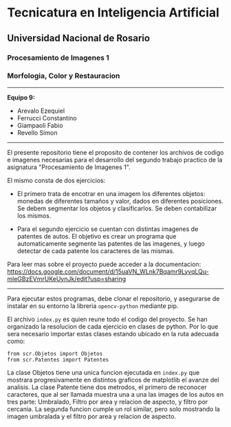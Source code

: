 # Tecnicatura en Inteligencia Artificial

## Universidad Nacional de Rosario

### Procesamiento de Imagenes 1

### **Morfologia, Color y Restauracion**

---

**Equipo 9:**
- Arevalo Ezequiel
- Ferrucci Constantino
- Giampaoli Fabio
- Revello Simon

---

El presente repositorio tiene el proposito de contener los archivos de codigo e imagenes necesarias para el desarrollo del segundo trabajo practico de la asignatura "Procesamiento de Imagenes 1".

El mismo consta de dos ejercicios: 

* El primero trata de encotrar en una imagem los diferentes objetos: monedas de diferentes tamaños y valor, dados en diferentes posiciones. Se debem segmentar los objetos y clasificarlos. Se deben contabilizar los mismos.

* Para el segundo ejercicio se cuentan con distintas imagenes de patentes de autos. El objetivo es crear un programa que automaticamente segmente las patentes de las imagenes, y luego detectar de cada patente los caracteres de las mismas. 

Para leer mas sobre el proyecto puede acceder a la documentacion: https://docs.google.com/document/d/15uaVN_WLnk7Bqamr9LyvqLQu-mleGBzEVmrUKeUynJk/edit?usp=sharing

---

Para ejecutar estos programas, debe clonar el repositorio, y asegurarse de instalar en su entorno la libreria `opencv-python` mediante pip.

El archivo `index.py` es quien reune todo el codigo del proyecto. Se han organizado la resolucion de cada ejercicio en clases de python. Por lo que sera necesario importar estas clases estando ubicado en la ruta adecuada como:

```
from scr.Objetos import Objetos
from scr.Patentes import Patentes
```

La clase Objetos tiene una unica funcion ejecutada en `index.py` que mostrara progresivamente en distintos graficos de matplotlib el avanze del analisis.
La clase Patente tiene dos metrodos, el primero de reconocer caracteres, que al ser llamada muestra una a una las images de los autos en tres parte: Umbralado, Filtro por area y relacion de aspecto, y filtro por cercania.
La segunda funcion cumple un rol similar, pero solo mostrando la imagen umbralada y el filtro por area y relacion de aspecto.
